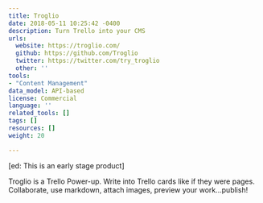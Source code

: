 ```yaml
---
title: Troglio
date: 2018-05-11 10:25:42 -0400
description: Turn Trello into your CMS
urls:
  website: https://troglio.com/
  github: https://github.com/Troglio
  twitter: https://twitter.com/try_troglio
  other: ''
tools:
- "Content Management"
data_model: API-based
license: Commercial
language: ''
related_tools: []
tags: []
resources: []
weight: 20

---
```

\[ed: This is an early stage product\]

Troglio is a Trello Power-up. Write into Trello cards like if they were pages. Collaborate, use markdown, attach images, preview your work…publish!